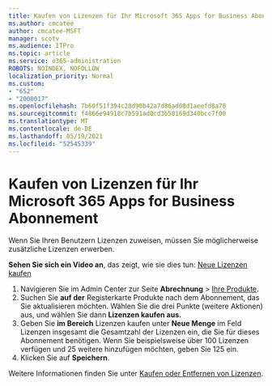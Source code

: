 ```yaml
---
title: Kaufen von Lizenzen für Ihr Microsoft 365 Apps for Business Abonnement
ms.author: cmcatee
author: cmcatee-MSFT
manager: scotv
ms.audience: ITPro
ms.topic: article
ms.service: o365-administration
ROBOTS: NOINDEX, NOFOLLOW
localization_priority: Normal
ms.custom:
- "652"
- "2000017"
ms.openlocfilehash: 7b60f51f394c28d90b42a7d86ad08d1aeefd8a78
ms.sourcegitcommit: f4866e94918c7b591ad0cd3b58169d340bcc7f00
ms.translationtype: MT
ms.contentlocale: de-DE
ms.lasthandoff: 05/19/2021
ms.locfileid: "52545339"
---
```

# <a name="how-to-buy-licenses-for-your-microsoft-365-apps-for-business-subscription"></a>Kaufen von Lizenzen für Ihr Microsoft 365 Apps for Business Abonnement

Wenn Sie Ihren Benutzern Lizenzen zuweisen, müssen Sie möglicherweise zusätzliche Lizenzen erwerben.

**Sehen Sie sich ein Video an**, das zeigt, wie sie dies tun: [Neue Lizenzen kaufen](https://go.microsoft.com/fwlink/p/?linkid=2154857)
  
1. Navigieren Sie im Admin Center zur Seite **Abrechnung** > [Ihre Produkte](https://go.microsoft.com/fwlink/p/?linkid=842054).
2. Suchen Sie **auf der** Registerkarte Produkte nach dem Abonnement, das Sie aktualisieren möchten. Wählen Sie die drei Punkte (weitere Aktionen) aus, und wählen Sie dann **Lizenzen kaufen aus.**
3. Geben Sie **im Bereich** Lizenzen kaufen  unter **Neue Menge** im Feld Lizenzen insgesamt die Gesamtzahl der Lizenzen ein, die Sie für dieses Abonnement benötigen. Wenn Sie beispielsweise über 100 Lizenzen verfügen und 25 weitere hinzufügen möchten, geben Sie 125 ein.
4. Klicken Sie auf **Speichern**.

Weitere Informationen finden Sie unter [Kaufen oder Entfernen von Lizenzen](/microsoft-365/commerce/licenses/buy-licenses).